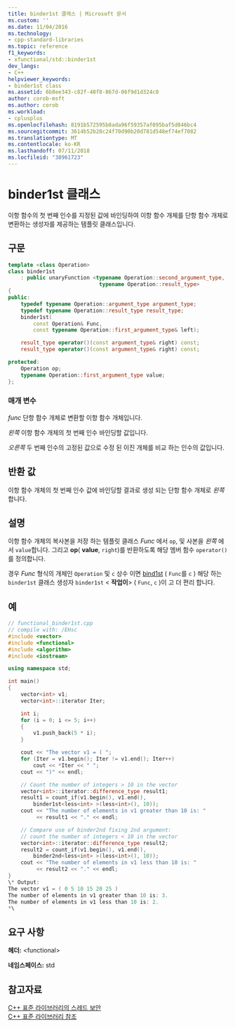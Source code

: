 ```yaml
---
title: binder1st 클래스 | Microsoft 문서
ms.custom: ''
ms.date: 11/04/2016
ms.technology:
- cpp-standard-libraries
ms.topic: reference
f1_keywords:
- xfunctional/std::binder1st
dev_langs:
- C++
helpviewer_keywords:
- binder1st class
ms.assetid: 6b8ee343-c82f-48f8-867d-06f9d1d324c0
author: corob-msft
ms.author: corob
ms.workload:
- cplusplus
ms.openlocfilehash: 8191b572595b8ada96f59357af095baf5d846bc4
ms.sourcegitcommit: 3614b52b28c24f70d90b20d781d548ef74ef7082
ms.translationtype: MT
ms.contentlocale: ko-KR
ms.lasthandoff: 07/11/2018
ms.locfileid: "38961723"
---
```

# <a name="binder1st-class"></a>binder1st 클래스

이항 함수의 첫 번째 인수를 지정된 값에 바인딩하여 이항 함수 개체를 단항 함수 개체로 변환하는 생성자를 제공하는 템플릿 클래스입니다.

## <a name="syntax"></a>구문

```cpp
template <class Operation>
class binder1st
    : public unaryFunction <typename Operation::second_argument_type,
                             typename Operation::result_type>
{
public:
    typedef typename Operation::argument_type argument_type;
    typedef typename Operation::result_type result_type;
    binder1st(
        const Operation& Func,
        const typename Operation::first_argument_type& left);

    result_type operator()(const argument_type& right) const;
    result_type operator()(const argument_type& right) const;

protected:
    Operation op;
    typename Operation::first_argument_type value;
};
```

### <a name="parameters"></a>매개 변수

*func* 단항 함수 개체로 변환할 이항 함수 개체입니다.

*왼쪽* 이항 함수 개체의 첫 번째 인수 바인딩할 값입니다.

*오른쪽* 두 번째 인수의 고정된 값으로 수정 된 이진 개체를 비교 하는 인수의 값입니다.

## <a name="return-value"></a>반환 값

이항 함수 개체의 첫 번째 인수 값에 바인딩할 결과로 생성 되는 단항 함수 개체로 *왼쪽*합니다.

## <a name="remarks"></a>설명

이항 함수 개체의 복사본을 저장 하는 템플릿 클래스 *Func* 에서 `op`, 및 사본을 *왼쪽* 에서 `value`합니다. 그리고 **op**( **value**, `right`)를 반환하도록 해당 멤버 함수 `operator()`를 정의합니다.

경우 *Func* 형식의 개체인 `Operation` 및 `c` 상수 이면 [bind1st](../standard-library/functional-functions.md#bind1st) ( `Func`를 `c` ) 해당 하는 `binder1st` 클래스 생성자 `binder1st` \< **작업이**> ( `Func`, `c` )이 고 더 편리 합니다.

## <a name="example"></a>예

```cpp
// functional_binder1st.cpp
// compile with: /EHsc
#include <vector>
#include <functional>
#include <algorithm>
#include <iostream>

using namespace std;

int main()
{
    vector<int> v1;
    vector<int>::iterator Iter;

    int i;
    for (i = 0; i <= 5; i++)
    {
        v1.push_back(5 * i);
    }

    cout << "The vector v1 = ( ";
    for (Iter = v1.begin(); Iter != v1.end(); Iter++)
        cout << *Iter << " ";
    cout << ")" << endl;

    // Count the number of integers > 10 in the vector
    vector<int>::iterator::difference_type result1;
    result1 = count_if(v1.begin(), v1.end(),
        binder1st<less<int> >(less<int>(), 10));
    cout << "The number of elements in v1 greater than 10 is: "
         << result1 << "." << endl;

    // Compare use of binder2nd fixing 2nd argument:
    // count the number of integers < 10 in the vector
    vector<int>::iterator::difference_type result2;
    result2 = count_if(v1.begin(), v1.end(),
        binder2nd<less<int> >(less<int>(), 10));
    cout << "The number of elements in v1 less than 10 is: "
         << result2 << "." << endl;
}
\* Output:
The vector v1 = ( 0 5 10 15 20 25 )
The number of elements in v1 greater than 10 is: 3.
The number of elements in v1 less than 10 is: 2.
*\
```

## <a name="requirements"></a>요구 사항

**헤더:** \<functional>

**네임스페이스:** std

## <a name="see-also"></a>참고자료

[C++ 표준 라이브러리의 스레드 보안](../standard-library/thread-safety-in-the-cpp-standard-library.md)<br/>
[C++ 표준 라이브러리 참조](../standard-library/cpp-standard-library-reference.md)<br/>
